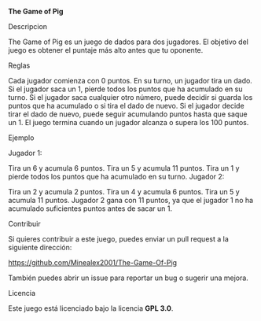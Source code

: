 **The Game of Pig**

Descripcion

The Game of Pig es un juego de dados para dos jugadores. El objetivo del juego es obtener el puntaje más alto antes que tu oponente.

Reglas

Cada jugador comienza con 0 puntos.
En su turno, un jugador tira un dado.
Si el jugador saca un 1, pierde todos los puntos que ha acumulado en su turno.
Si el jugador saca cualquier otro número, puede decidir si guarda los puntos que ha acumulado o si tira el dado de nuevo.
Si el jugador decide tirar el dado de nuevo, puede seguir acumulando puntos hasta que saque un 1.
El juego termina cuando un jugador alcanza o supera los 100 puntos.

Ejemplo

Jugador 1:

Tira un 6 y acumula 6 puntos.
Tira un 5 y acumula 11 puntos.
Tira un 1 y pierde todos los puntos que ha acumulado en su turno.
Jugador 2:

Tira un 2 y acumula 2 puntos.
Tira un 4 y acumula 6 puntos.
Tira un 5 y acumula 11 puntos.
Jugador 2 gana con 11 puntos, ya que el jugador 1 no ha acumulado suficientes puntos antes de sacar un 1.

Contribuir

Si quieres contribuir a este juego, puedes enviar un pull request a la siguiente dirección:

https://github.com/Minealex2001/The-Game-Of-Pig

También puedes abrir un issue para reportar un bug o sugerir una mejora.

Licencia

Este juego está licenciado bajo la licencia **GPL 3.0**.
